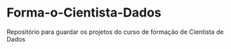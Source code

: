 # Forma-o-Cientista-Dados
Repositório para guardar os projetos do curso de formação de Cientista de Dados
